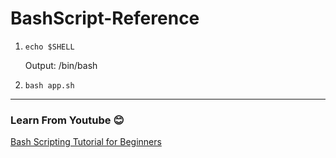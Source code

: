 # BashScript-Reference
1.
	```
	echo $SHELL
	```
	Output: /bin/bash
1.
	```
	bash app.sh
	```








---
### Learn From Youtube :blush:
[Bash Scripting Tutorial for Beginners](https://www.youtube.com/watch?v=tK9Oc6AEnR4)

